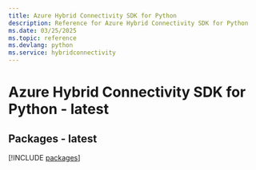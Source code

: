 ```yaml
---
title: Azure Hybrid Connectivity SDK for Python
description: Reference for Azure Hybrid Connectivity SDK for Python
ms.date: 03/25/2025
ms.topic: reference
ms.devlang: python
ms.service: hybridconnectivity
---
```

# Azure Hybrid Connectivity SDK for Python - latest
## Packages - latest
[!INCLUDE [packages](hybrid-connectivity-index.md)]